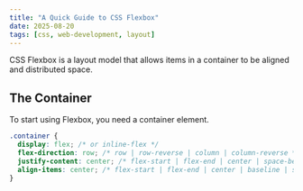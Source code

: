 ```yaml
---
title: "A Quick Guide to CSS Flexbox"
date: 2025-08-20
tags: [css, web-development, layout]
---
```


CSS Flexbox is a layout model that allows items in a container to be aligned and distributed space.

## The Container

To start using Flexbox, you need a container element.

```css
.container {
  display: flex; /* or inline-flex */
  flex-direction: row; /* row | row-reverse | column | column-reverse */
  justify-content: center; /* flex-start | flex-end | center | space-between | space-around */
  align-items: center; /* flex-start | flex-end | center | baseline | stretch */
}
